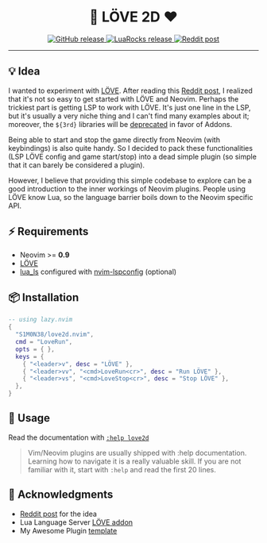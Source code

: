 <h1 align="center">💙 LÖVE 2D ❤️</h1>

<p align="center">
  <a href="https://github.com/S1M0N38/love2d.nvim/releases">
    <img alt="GitHub release" src="https://img.shields.io/github/v/release/S1M0N38/love2d.nvim?style=for-the-badge"/>
  </a>
  <a href="https://luarocks.org/modules/S1M0N38/love2d.nvim">
    <img alt="LuaRocks release" src="https://img.shields.io/luarocks/v/S1M0N38/love2d.nvim?style=for-the-badge&color=5d2fbf"/>
  </a>
  <a href="https://www.reddit.com/r/neovim/comments/1aol6nt/love2dnvim">
    <img alt="Reddit post" src="https://img.shields.io/badge/post-reddit?style=for-the-badge&label=Reddit&color=FF5700"/>
  </a>
</p>

______________________________________________________________________

## 💡 Idea

I wanted to experiment with [LÖVE](https://love2d.org/). After reading this [Reddit post](https://www.reddit.com/r/neovim/comments/1727alu/anyone_actively_using_love2d_with_neovim_and), I realized that it's not so easy to get started with LÖVE and Neovim. Perhaps the trickiest part is getting LSP to work with LÖVE. It's just one line in the LSP, but it's usually a very niche thing and I can't find many examples about it; moreover, the `${3rd}` libraries will be [deprecated](https://github.com/LuaLS/lua-language-server/discussions/1950#discussion-4900461) in favor of Addons.

Being able to start and stop the game directly from Neovim (with keybindings) is also quite handy. So I decided to pack these functionalities (LSP LÖVE config and game start/stop) into a dead simple plugin (so simple that it can barely be considered a plugin).

However, I believe that providing this simple codebase to explore can be a good introduction to the inner workings of Neovim plugins. People using LÖVE know Lua, so the language barrier boils down to the Neovim specific API.

## ⚡️ Requirements

- Neovim >= **0.9**
- [LÖVE](https://www.love2d.org/)
- [lua_ls](https://luals.github.io/) configured with [nvim-lspconfig](https://github.com/neovim/nvim-lspconfig) (optional)

## 📦 Installation

```lua
-- using lazy.nvim
{
  "S1M0N38/love2d.nvim",
  cmd = "LoveRun",
  opts = { },
  keys = {
    { "<leader>v", desc = "LÖVE" },
    { "<leader>vv", "<cmd>LoveRun<cr>", desc = "Run LÖVE" },
    { "<leader>vs", "<cmd>LoveStop<cr>", desc = "Stop LÖVE" },
  },
}
```

## 🚀 Usage

Read the documentation with [`:help love2d`](https://github.com/S1M0N38/love2d.nvim/blob/main/doc/love2d.txt)

> Vim/Neovim plugins are usually shipped with :help documentation. Learning how to navigate it is a really valuable skill. If you are not familiar with it, start with `:help` and read the first 20 lines.


## 🙏 Acknowledgments

- [Reddit post](https://www.reddit.com/r/neovim/comments/1727alu/anyone_actively_using_love2d_with_neovim_and) for the idea
- Lua Language Server [LÖVE addon](https://github.com/LuaCATS/love2d)
- My Awesome Plugin [template](https://github.com/S1M0N38/my-awesome-plugin.nvim)
